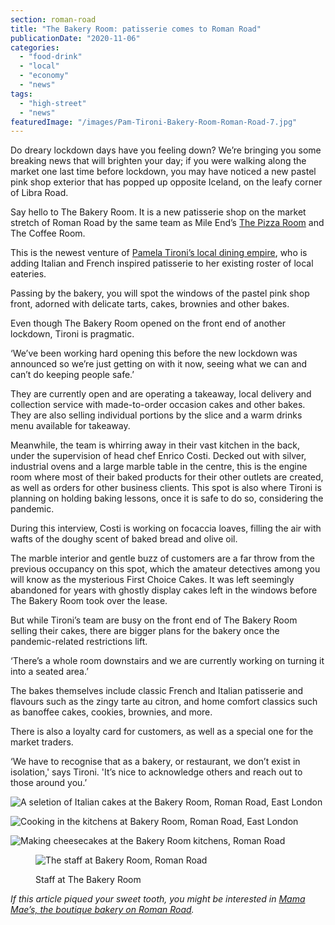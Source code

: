 ```yaml
---
section: roman-road
title: "The Bakery Room: patisserie comes to Roman Road"
publicationDate: "2020-11-06"
categories: 
  - "food-drink"
  - "local"
  - "economy"
  - "news"
tags: 
  - "high-street"
  - "news"
featuredImage: "/images/Pam-Tironi-Bakery-Room-Roman-Road-7.jpg"
---
```


Do dreary lockdown days have you feeling down? We’re bringing you some breaking news that will brighten your day; if you were walking along the market one last time before lockdown, you may have noticed a new pastel pink shop exterior that has popped up opposite Iceland, on the leafy corner of Libra Road. 

Say hello to The Bakery Room. It is a new patisserie shop on the market stretch of Roman Road by the same team as Mile End’s [The Pizza Room](https://romanroadlondon.com/mile-end-the-pizza-room-vegan-food-review/) and The Coffee Room.

This is the newest venture of [Pamela Tironi’s local dining empire](https://romanroadlondon.com/pizza-room-delivery-app-launch-party/), who is adding Italian and French inspired patisserie to her existing roster of local eateries. 

Passing by the bakery, you will spot the windows of the pastel pink shop front, adorned with delicate tarts, cakes, brownies and other bakes. 

Even though The Bakery Room opened on the front end of another lockdown, Tironi is pragmatic. 

‘We’ve been working hard opening this before the new lockdown was announced so we’re just getting on with it now, seeing what we can and can’t do keeping people safe.’

They are currently open and are operating a takeaway, local delivery and collection service with made-to-order occasion cakes and other bakes. They are also selling individual portions by the slice and a warm drinks menu available for takeaway. 

Meanwhile, the team is whirring away in their vast kitchen in the back, under the supervision of head chef Enrico Costi. Decked out with silver, industrial ovens and a large marble table in the centre, this is the engine room where most of their baked products for their other outlets are created, as well as orders for other business clients. This spot is also where Tironi is planning on holding baking lessons, once it is safe to do so, considering the pandemic.

During this interview, Costi is working on focaccia loaves, filling the air with wafts of the doughy scent of baked bread and olive oil.

The marble interior and gentle buzz of customers are a far throw from the previous occupancy on this spot, which the amateur detectives among you will know as the mysterious First Choice Cakes. It was left seemingly abandoned for years with ghostly display cakes left in the windows before The Bakery Room took over the lease. 

But while Tironi’s team are busy on the front end of The Bakery Room selling their cakes, there are bigger plans for the bakery once the pandemic-related restrictions lift. 

‘There’s a whole room downstairs and we are currently working on turning it into a seated area.’

The bakes themselves include classic French and Italian patisserie and flavours such as the zingy tarte au citron, and home comfort classics such as banoffee cakes, cookies, brownies, and more.

There is also a loyalty card for customers, as well as a special one for the market traders. 

‘We have to recognise that as a bakery, or restaurant, we don’t exist in isolation,' says Tironi. 'It’s nice to acknowledge others and reach out to those around you.’

![A seletion of Italian cakes at the Bakery Room, Roman Road, East London](/images/Bakery-Room-Roman-Road-11-1024x683.jpg)

![Cooking in the kitchens at Bakery Room, Roman Road, East London](/images/Bakery-Room-Roman-Road-2.jpg)

![Making cheesecakes at the Bakery Room kitchens, Roman Road](/images/Bakery-Room-Roman-Road-3-1024x683.jpg)

<figure>

![The staff at Bakery Room, Roman Road](/images/Bakery-Room-Roman-Road-13-1024x683.jpg)

<figcaption>

Staff at The Bakery Room

</figcaption>

</figure>

  
_If this article piqued your sweet tooth, you might be interested in_ [_Mama Mae’s, the boutique bakery on Roman Road_](https://romanroadlondon.com/mama-mae-cake-shop-opens/)_._
